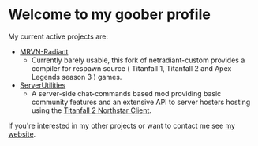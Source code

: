 <h1> Welcome to my goober profile</h1>

My current active projects are:
- [MRVN-Radiant](https://github.com/MRVN-Radiant/MRVN-Radiant)
  - Currently barely usable, this fork of netradiant-custom provides a compiler for respawn source ( Titanfall 1, Titanfall 2 and Apex Legends season 3 ) games.
- [ServerUtilities](https://github.com/F1F7Y/ServerUtilities)
  - A server-side chat-commands based mod providing basic community features and an extensive API to server hosters hosting using the [Titanfall 2 Northstar Client](https://github.com/R2Northstar).


If you're interested in my other projects or want to contact me see [my website](https://fifty.sh).
